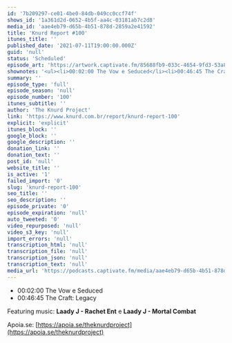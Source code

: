 ```yaml
---
id: '7b209297-ce01-4be0-84db-049cc0ccf74f'
shows_id: '1a361d2d-0652-4b5f-aa4c-03181ab7c2d8'
media_id: 'aae4eb79-d65b-4b51-878d-2859a2e41592'
title: 'Knurd Report #100'
itunes_title: ''
published_date: '2021-07-11T19:00:00.000Z'
guid: 'null'
status: 'Scheduled'
episode_art: 'https://artwork.captivate.fm/85688fb9-033c-4654-9fd3-53a8f2794b0a/qFLXuOqwQxgyXz_O_E6f1bi9400X400.png'
shownotes: '<ul><li>00:02:00 The Vow e Seduced</li><li>00:46:45 The Craft: Legacy</li></ul><p>Featuring music: <strong>Laady J - Rachet Ent</strong> e <strong>Laady J - Mortal Combat</strong></p><p>Apoia.se: <a href="https://apoia.se/theknurdproject" rel="noopener noreferrer" target="_blank">https://apoia.se/theknurdproject</a></p>'
summary: ''
episode_type: 'full'
episode_season: 'null'
episode_number: '100'
itunes_subtitle: ''
author: 'The Knurd Project'
link: 'https://www.knurd.com.br/report/knurd-report-100'
explicit: 'explicit'
itunes_block: ''
google_block: ''	
google_description: ''
donation_link: ''
donation_text: ''
post_id: 'null'
website_title: ''
is_active: '1'
failed_import: '0'
slug: 'knurd-report-100'
seo_title: ''
seo_description: ''
episode_private: '0'
episode_expiration: 'null'
auto_tweeted: '0'
video_repurposed: 'null'
video_s3_key: 'null'
import_errors: 'null'
transcription_html: 'null'
transcription_file: 'null'
transcription_json: 'null'
transcription_text: 'null'
media_url: 'https://podcasts.captivate.fm/media/aae4eb79-d65b-4b51-878d-2859a2e41592/knurd100.mp3'
---
```

*   00:02:00 The Vow e Seduced
*   00:46:45 The Craft: Legacy

Featuring music: **Laady J - Rachet Ent** e **Laady J - Mortal Combat**

Apoia.se: [https://apoia.se/theknurdproject](https://apoia.se/theknurdproject)